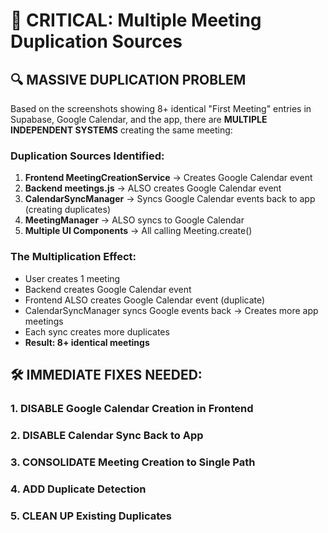 # 🚨 CRITICAL: Multiple Meeting Duplication Sources

## 🔍 **MASSIVE DUPLICATION PROBLEM**

Based on the screenshots showing 8+ identical "First Meeting" entries in Supabase, Google Calendar, and the app, there are **MULTIPLE INDEPENDENT SYSTEMS** creating the same meeting:

### **Duplication Sources Identified:**

1. **Frontend MeetingCreationService** → Creates Google Calendar event
2. **Backend meetings.js** → ALSO creates Google Calendar event
3. **CalendarSyncManager** → Syncs Google Calendar events back to app (creating duplicates)
4. **MeetingManager** → ALSO syncs to Google Calendar
5. **Multiple UI Components** → All calling Meeting.create()

### **The Multiplication Effect:**
- User creates 1 meeting
- Backend creates Google Calendar event
- Frontend ALSO creates Google Calendar event (duplicate)
- CalendarSyncManager syncs Google events back → Creates more app meetings
- Each sync creates more duplicates
- **Result: 8+ identical meetings**

## 🛠️ **IMMEDIATE FIXES NEEDED:**

### 1. **DISABLE Google Calendar Creation in Frontend**
### 2. **DISABLE Calendar Sync Back to App** 
### 3. **CONSOLIDATE Meeting Creation to Single Path**
### 4. **ADD Duplicate Detection**
### 5. **CLEAN UP Existing Duplicates**
